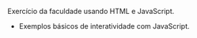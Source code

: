 Exercício da faculdade usando HTML e JavaScript. <br>
- Exemplos básicos de interatividade com JavaScript.
